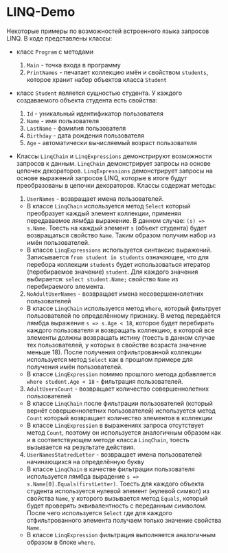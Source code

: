 # LINQ-Demo
Некоторые примеры по возможностей встроенного языка запросов LINQ.
В коде представлены классы:
* класс `Program`
c методами
  1. `Main` - точка входа в программу
  2. `PrintNames` - печатает коллекцию имён
и свойством `students`, которое хранит набор объектов класса `Student`

* класс `Student` является сущностью студента. 
У каждого создаваемого объекта студента есть свойства:
  1. `Id` - уникальный идентификатор пользователя
  2. `Name` - имя пользователя
  3. `LastName` - фамилия пользователя
  4. `Birthday` - дата рождения пользователя
  5. `Age` - автоматически вычисляемый возраст пользователя

* Классы `LinqChain` и `LinqExpressions` демонстрируют возможности запросов к данным. `LinqChain` демонстрирует запросы на основе цепочек декораторов. `LinqExpressions` демонстрирует запросы на основе выражений запросов LINQ, которые в итоге будут преобразованы в цепочки декораторов.
Классы содержат методы:
  1. `UserNames` - возвращает имена пользователей. 
    * В классе `LinqChain` используется метод `Select` который преобразует каждый элемент коллекции, применяя передаваемое лямбда выражение. В данном случае: `(s) => s.Name`. Тоесть на каждый элемент `s` (объект студента) будет возвращаться свойство `Name`. Таким образом получим набор из имён пользователей.
    * В классе `LinqExpressions` используется синтаксис выражений. Записывается `from student in students` означающее, что для перебора коллекции `students` будет использоваться итератор (перебираемое значение) `student`. Для каждого значения выбирается: `select student.Name;` свойство `Name` из перебираемого элемента.
  2. `NoAdultUserNames` - возвращает имена несовершеннолетних пользователей
    * В классе `LinqChain` используется метод `Where`, который фильтрует пользователей по определённому признаку. В метод передаётся лямбда выражение `s => s.Age < 18`, которое будет перебирать каждого пользователя и возвращать коллекцию, в которой все элементы должны возвращать истину (тоесть в данном случае тех пользователей, у которых в свойстве возраста значение меньше 18). После получения отфильтрованной коллекции используется метод `Select` как в прошлом примере для получения имён пользователей.
    * В классе `LinqExpression` помимо прошлого метода добавляется `where student.Age < 18` - фильтрация пользователей.
  3. `AdultUsersCount` - возвращает количество совершеннолетних пользователей
    * В классе `LinqChain` после фильтрации пользователей (который вернёт совершеннолетних пользователей) используется метод `Count` который возвращает количество элементов в коллекции
    * В классе `LinqExpression` в выражениях запроса отсутствует метод `Count`, поэтому он используется аналогичным образом как и в соответствующем методе класса `LinqChain`, тоесть вызывается на результате действия.
  4. `UserNamesStatredLetter` - возвращает имена пользователей начинающихся на определённую букву
    * В классе `LinqChain` в качестве фильтрации пользователя используется лямбда вырадение `s => s.Name[0].Equals(firstLetter)`. Тоесть для каждого объекта студента используется нулевой элемент (нулевой символ) из свойства `Name`, у которого вызывается метод `Equals`, который будет проверять эквивалентность с переданным символом. После чего используется `Select` где для каждого отфильтрованного элемента получаем только значение свойства `Name`.
    * В классе `LinqExpression` фильтрация выполняется аналогичным образом в блоке `where`.
